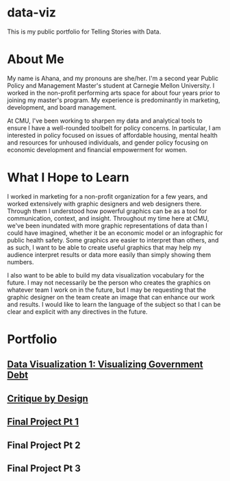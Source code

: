 # data-viz
This is my public portfolio for Telling Stories with Data.

# About Me
My name is Ahana, and my pronouns are she/her. I'm a second year Public Policy and Management Master's student at Carnegie Mellon University. I worked in the non-profit performing arts space for about four years prior to joining my master's program. My experience is predominantly in marketing, development, and board management. 

At CMU, I've been working to sharpen my data and analytical tools to ensure I have a well-rounded toolbelt for policy concerns. In particular, I am interested in policy focused on issues of affordable housing, mental health and resources for unhoused individuals, and gender policy focusing on economic development and financial empowerment for women.  

# What I Hope to Learn
I worked in marketing for a non-profit organization for a few years, and worked extensively with graphic designers and web designers there. Through them I understood how powerful graphics can be as a tool for communication, context, and insight. Throughout my time here at CMU, we've been inundated with more graphic representations of data than I could have imagined, whether it be an economic model or an infographic for public health safety. Some graphics are easier to interpret than others, and as such, I want to be able to create useful graphics that may help my audience interpret results or data more easily than simply showing them numbers.

I also want to be able to build my data visualization vocabulary for the future. I may not necessarily be the person who creates the graphics on whatever team I work on in the future, but I may be requesting that the graphic designer on the team create an image that can enhance our work and results. I would like to learn the language of the subject so that I can be clear and explicit with any directives in the future. 

# Portfolio
## [Data Visualization 1: Visualizing Government Debt](https://amsen94.github.io/data-viz/dataviz1.html)
## [Critique by Design](https://amsen94.github.io/data-viz/critique_by_design.html)
## [Final Project Pt 1](https://amsen94.github.io/data-viz/project_pt1.html)
## Final Project Pt 2
## Final Project Pt 3
